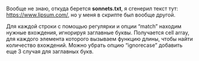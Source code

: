 Вообще не знаю, откуда берется **sonnets.txt**, я сгенерил текст тут: https://www.lipsum.com/, но у меня в скрипте был вообще другой.

Для каждой строки с помощью регулярки и опции “match” находим нужные вхождения, игнорируя заглавные буквы. Получается cell array, для каждого элемента которого вызываем функцию длины, чтобы найти количество вхождений. Можно убрать опцию “ignorecase” добавить еще 3 случая для заглавных букв.
